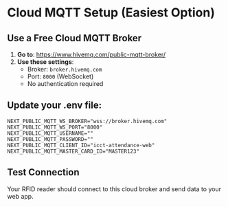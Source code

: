 # Cloud MQTT Setup (Easiest Option)

## Use a Free Cloud MQTT Broker

1. **Go to**: https://www.hivemq.com/public-mqtt-broker/
2. **Use these settings**:
   - Broker: `broker.hivemq.com`
   - Port: `8000` (WebSocket)
   - No authentication required

## Update your .env file:

```
NEXT_PUBLIC_MQTT_WS_BROKER="wss://broker.hivemq.com"
NEXT_PUBLIC_MQTT_WS_PORT="8000"
NEXT_PUBLIC_MQTT_USERNAME=""
NEXT_PUBLIC_MQTT_PASSWORD=""
NEXT_PUBLIC_MQTT_CLIENT_ID="icct-attendance-web"
NEXT_PUBLIC_MQTT_MASTER_CARD_ID="MASTER123"
```

## Test Connection

Your RFID reader should connect to this cloud broker and send data to your web app.
